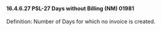 #### 16.4.6.27 PSL-27 Days without Billing (NM) 01981

Definition: Number of Days for which no invoice is created.
